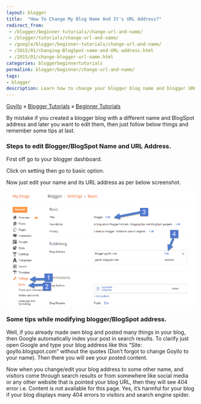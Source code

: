 ```yaml
---
layout: blogger
title:  "How To Change My Blog Name And It's URL Address?"
redirect_from:
 - /blogger/beginner-tutorials/change-url-and-name/
 - /blogger/tutorials/change-url-and-name/
 - /google/blogger/beginner-tutorials/change-url-and-name/
 - /2015/01/changing-BlogSpot-name-and-URL-address.html
 - /2015/01/change-blogger-url-name.html
categories: bloggerbeginnertutorials
permalink: blogger/beginner/change-url-and-name/
tags: 
- blogger
description: Learn how to change your blogger blog name and blogger URL address step by step. 
---
```


<div class="breadcrumb">
<span itemscope='itemscope' itemtype='http://data-vocabulary.org/Breadcrumb'><a href="/" itemprop="url"><span title="Goyllo" itemprop='title'>Goyllo</span></a></span>
<span itemscope='itemscope' itemtype='http://data-vocabulary.org/Breadcrumb'>&#187; <a href="/blogger/" itemprop="url"><span title="Blogger Tutorials" itemprop='title'>Blogger Tutorials</span></a></span>
<span itemscope='itemscope' itemtype='http://data-vocabulary.org/Breadcrumb'>&#187; <a href="/blogger/beginner/" itemprop="url"><span title="Beginner Tutorials" itemprop='title'>Beginner Tutorials</span></a></span>
</div>

By mistake if you created a blogger blog with a different name and BlogSpot address and later you want to edit them, then just follow below things and remember some tips at last.

<h3>Steps to edit Blogger/BlogSpot Name and URL Address.</h3>

First off go to your blogger dashboard.

Click on setting then go to basic option.

Now just edit your name and its URL address as per below screenshot.

<img class="img-responsive" alt="Changing Blogger Name and BlogSpot URL Address" src="/images/Changing-Blogger-name-and-BlogSpot-URL-address.png" title="Changing Blogger Name and BlogSpot URL Address"/><br />

<h3>Some tips while modifying blogger/BlogSpot address.</h3>
Well, if you already made own blog and posted many things in your blog, then Google automatically index your post in search results. To clarify just open Google and type your blog address like this “Site: goyllo.blogspot.com” without the quotes (Don’t forgot to change Goyllo to your name). Then there you will see your posted content.

Now when you change/edit your blog address to some other name, and visitors come through search results or from somewhere like social media or any other website that is pointed your blog URL, then they will see 404 error i.e. Content is not available for this page. Yes, it’s harmful for your blog if your blog displays many 404 errors to visitors and search engine spider.


